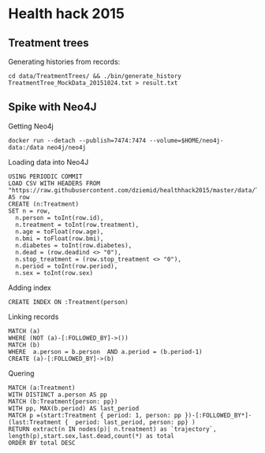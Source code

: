 # Health hack 2015


## Treatment trees

Generating histories from records:

```
cd data/TreatmentTrees/ && ./bin/generate_history TreatmentTree_MockData_20151024.txt > result.txt
```

## Spike with Neo4J

Getting Neo4j

```
docker run --detach --publish=7474:7474 --volume=$HOME/neo4j-data:/data neo4j/neo4j
```

Loading data into Neo4J

```
USING PERIODIC COMMIT
LOAD CSV WITH HEADERS FROM "https://raw.githubusercontent.com/dziemid/healthhack2015/master/data/TreatmentTrees/TreatmentTree_MockData_20151024.txt" AS row
CREATE (n:Treatment)
SET n = row,
  n.person = toInt(row.id),
  n.treatment = toInt(row.treatment),
  n.age = toFloat(row.age),
  n.bmi = toFloat(row.bmi),
  n.diabetes = toInt(row.diabetes),
  n.dead = (row.deadind <> "0"),
  n.stop_treatment = (row.stop_treatment <> "0"),
  n.period = toInt(row.period),
  n.sex = toInt(row.sex)
```

Adding index

```
CREATE INDEX ON :Treatment(person)
```

Linking records

```
MATCH (a)
WHERE (NOT (a)-[:FOLLOWED_BY]->())
MATCH (b)
WHERE  a.person = b.person  AND a.period = (b.period-1)
CREATE (a)-[:FOLLOWED_BY]->(b)
```

Quering

```
MATCH (a:Treatment)
WITH DISTINCT a.person AS pp
MATCH (b:Treatment{person: pp}) 
WITH pp, MAX(b.period) AS last_period
MATCH p =(start:Treatment { period: 1, person: pp })-[:FOLLOWED_BY*]-(last:Treatment {  period: last_period, person: pp} )
RETURN extract(n IN nodes(p)| n.treatment) as `trajectory`, length(p),start.sex,last.dead,count(*) as total
ORDER BY total DESC 
```
